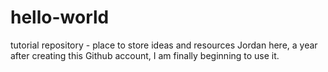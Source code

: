 # hello-world
tutorial repository - place to store ideas and resources 
Jordan here, a year after creating this Github account, I am finally beginning to use it. 
